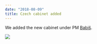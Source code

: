 ```yaml
---
date: "2018-08-09"
title: Czech cabinet added
---
```


We added the new cabinet under PM [Babiš](http://www.parlgov.org/explore/cze/cabinet/2018-06-27/).

![](/images/parliament-germany.jpg)
